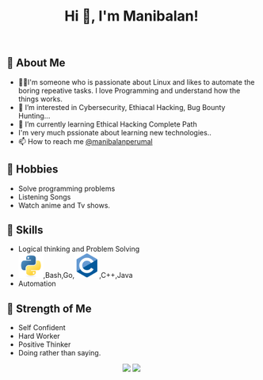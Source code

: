 <h1 align="center">Hi 👋, I'm Manibalan!</h1>
<br>

## 💬 About Me

- 👨‍💻I'm someone who is passionate about Linux and likes to automate the boring repeative tasks. I love Programming and understand how the things works.
- 👀 I’m interested in Cybersecurity, Ethiacal Hacking, Bug Bounty Hunting...
- 🌱 I’m currently learning Ethical Hacking Complete Path
- I'm very much pssionate about learning new technologies..
- 📫 How to reach me [@manibalanperumal](https://twitter.com/manibalanperumal)

## 📅 Hobbies
- Solve programming problems
- Listening Songs
- Watch anime and Tv shows.

## 📅 Skills
- Logical thinking and Problem Solving
- <a href="#"><img src="https://raw.githubusercontent.com/devicons/devicon/master/icons/python/python-original.svg" alt="C" width="auto" height="50px"/></a>,Bash,Go,<a href="#"><img src="https://raw.githubusercontent.com/devicons/devicon/master/icons/c/c-original.svg" alt="C" width="auto" height="50px"/></a>,C++,Java
- Automation

## 📅 Strength of Me
- Self Confident
- Hard Worker
- Positive Thinker
- Doing rather than saying.

<p align = "center">
  <img src = "https://github-readme-stats.vercel.app/api?username=ManibalanPerumal&show_icons=true&theme=bear" width = 400>
  <img src = "https://github-readme-streak-stats.herokuapp.com?user=ManibalanPerumal&theme=dark&hide_border=true" width = 400>
</p>

<!---
ManibalanPerumal/ManibalanPerumal is a ✨ special ✨ repository because its `README.md` (this file) appears on your GitHub profile.
You can click the Preview link to take a look at your changes.
--->
